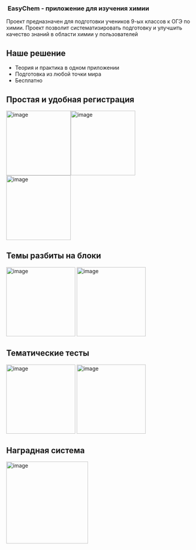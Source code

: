 ###  EasyChem - приложение для изучения химии

  Проект предназначен для подготовки учеников 9-ых классов к ОГЭ по химии. Проект позволит систематизировать подготовку и улучшить качество знаний в области химии у пользователей

## Наше решение

- Теория и практика в одном приложении
- Подготовка из любой точки мира
- Бесплатно

## Простая и удобная регистрация
<img width="172" alt="image" src="https://user-images.githubusercontent.com/99499702/210076083-777fe80c-8b2f-48a5-94ef-d8031851d4dd.png"><img width="172" alt="image" src="https://user-images.githubusercontent.com/99499702/210076090-10eed046-4dd1-44f8-af8e-6cdf9e70f184.png"> <img width="172" alt="image" src="https://user-images.githubusercontent.com/99499702/210076101-4b8c54d1-9401-4b83-98c7-1ce9c23ab3f7.png">

## Темы разбиты на блоки

<img width="184" alt="image" src="https://user-images.githubusercontent.com/99499702/210076149-ccf52d2c-5493-4dcd-b60c-1b5278dd210c.png"> <img width="184" alt="image" src="https://user-images.githubusercontent.com/99499702/210076160-8e6d20ac-b665-402d-b177-470a568cf32d.png">

## Тематические тесты

<img width="184" alt="image" src="https://user-images.githubusercontent.com/99499702/210076193-eda118d2-230f-4fff-91b0-fa302372e36c.png"> <img width="184" alt="image" src="https://user-images.githubusercontent.com/99499702/210076208-1b12da80-fc3a-40d6-9e70-97d5137d7c17.png">

## Наградная система

<img width="218" alt="image" src="https://user-images.githubusercontent.com/99499702/210076265-f8998a2e-7778-4570-9b05-8c5a7c901bba.png">
